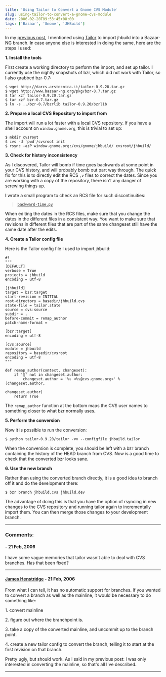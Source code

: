 ```yaml
---
title: 'Using Tailor to Convert a Gnome CVS Module'
slug: using-tailor-to-convert-a-gnome-cvs-module
date: 2006-02-20T09:53:45+08:00
tags: ['Bazaar', 'Gnome', 'JHBuild']
---
```


In my [previous post](../revision-control-migration-and-history-corruption.md),
I mentioned using [Tailor](http://www.darcs.net/DarcsWiki/Tailor) to
import jhbuild into a Bazaar-NG branch. In case anyone else is
interested in doing the same, here are the steps I used:

**1. Install the tools**

First create a working directory to perform the import, and set up
tailor. I currently use the nightly snapshots of bzr, which did not work
with Tailor, so I also grabbed bzr-0.7:

    $ wget http://darcs.arstecnica.it/tailor-0.9.20.tar.gz
    $ wget http://www.bazaar-ng.org/pkg/bzr-0.7.tar.gz
    $ tar xzf tailor-0.9.20.tar.gz
    $ tar xzf bzr-0.7.tar.gz
    $ ln -s ../bzr-0.7/bzrlib tailor-0.9.20/bzrlib

**2. Prepare a local CVS Repository to import from**

The import will run a lot faster with a local CVS repository. If you
have a shell account on `window.gnome.org`, this is trivial to set up:

    $ mkdir cvsroot
    $ cvs -d `pwd`/cvsroot init
    $ rsync -azP window.gnome.org:/cvs/gnome/jhbuild/ cvsroot/jhbuild/

**3. Check for history inconsistency**

As I discovered, Tailor will bomb if time goes backwards at some point
in your CVS history, and will probably bomb out part way through. The
quick fix for this is to directly edit the RCS `,v` files to correct the
dates. Since you are working with a copy of the repository, there isn\'t
any danger of screwing things up.

I wrote a small program to check an RCS file for such discontinuities:

> [`backward-time.py`](backward-time.py)

When editing the dates in the RCS files, make sure that you change the
dates in the different files in a consistent way. You want to make sure
that revisions in different files that are part of the same changeset
still have the same date after the edits.

**4. Create a Tailor config file**

Here is the Tailor config file I used to import jhbuild:

    #!
    """
    [DEFAULT]
    verbose = True
    projects = jhbuild
    encoding = utf-8

    [jhbuild]
    target = bzr:target
    start-revision = INITIAL
    root-directory = basedir/jhbuild.cvs
    state-file = tailor.state
    source = cvs:source
    subdir = .
    before-commit = remap_author
    patch-name-format =

    [bzr:target]
    encoding = utf-8

    [cvs:source]
    module = jhbuild
    repository = basedir/cvsroot
    encoding = utf-8
    """

    def remap_author(context, changeset):
        if '@' not in changeset.author:
            changeset.author = '%s <%s@cvs.gnome.org>' % (changeset.author,
                                                          changeset.author)
        return True

The `remap_author` function at the bottom maps the CVS user names to
something closer to what bzr normally uses.

**5. Perform the conversion**

Now it is possible to run the conversion:

    $ python tailor-0.9.20/tailor -vv --configfile jhbuild.tailor

When the conversion is complete, you should be left with a bzr branch
containing the history of the HEAD branch from CVS. Now is a good time
to check that the converted bzr looks sane.

**6. Use the new branch**

Rather than using the converted branch directly, it is a good idea to
branch off it and do the development there:

    $ bzr branch jhbuild.cvs jhbuild.dev

The advantage of doing this is that you have the option of rsyncing in
new changes to the CVS repository and running tailor again to
incrementally import them. You can then merge those changes to your
development branch.

---
### Comments:
####  - <time datetime="2006-02-21 07:41:11">21 Feb, 2006</time>

I have some vague memories that tailor wasn\'t able to deal with CVS
branches. Has that been fixed?

---
#### [James Henstridge](http://blogs.gnome.org/jamesh) - <time datetime="2006-02-21 11:10:43">21 Feb, 2006</time>

From what I can tell, it has no automatic support for branches. If you
wanted to convert a branch as well as the mainline, it would be
necessary to do something like:

1\. convert mainline

2\. figure out where the branchpoint is.

3\. take a copy of the converted mainline, and uncommit up to the branch
point.

4\. create a new tailor config to convert the branch, telling it to
start at the first revision on that branch.

Pretty ugly, but should work. As I said in my previous post: I was only
interested in converting the mainline, so that\'s all I\'ve described.

---
